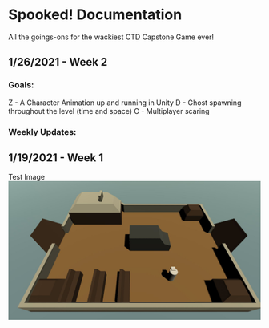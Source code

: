 # Spooked! Documentation
All the goings-ons for the wackiest CTD Capstone Game ever!
## 1/26/2021 - Week 2
### Goals:
Z - A Character Animation up and running in Unity
D - Ghost spawning throughout the level (time and space) 
C - Multiplayer scaring


### Weekly Updates:


## 1/19/2021 - Week 1

Test Image
<img src="https://github.com/turnerdylan/Ghostbusters/blob/master/Ghostbusters/Documentation%20Images/1-19-FerryLevel.JPG">
